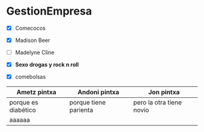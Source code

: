 # GestionEmpresa

* [X] Comecocos
* [X] Madison Beer
* [ ] Madelyne Cline
* [X] **Sexo drogas y rock n roll**
* [X] comebolsas


| Ametz pintxa         | Andoni pintxa         | Jon pintxa               |
| ---------------------- | ----------------------- | -------------------------- |
| porque es diabético | porque tiene parienta | pero la otra tiene novio |
| aaaaaa               |                       |                          |
